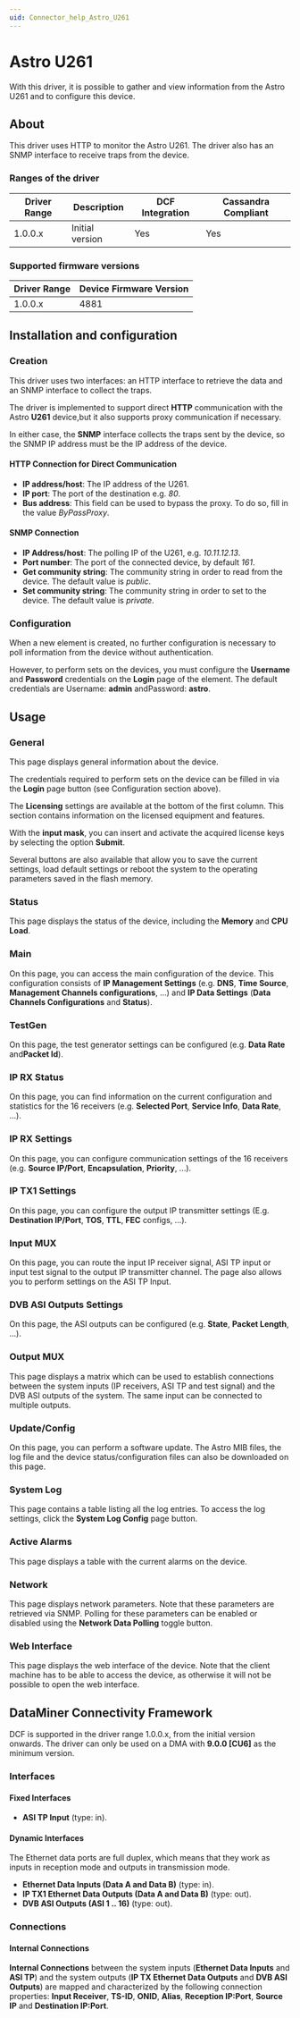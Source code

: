 ```yaml
---
uid: Connector_help_Astro_U261
---
```


# Astro U261

With this driver, it is possible to gather and view information from the Astro U261 and to configure this device.

## About

This driver uses HTTP to monitor the Astro U261. The driver also has an SNMP interface to receive traps from the device.

### Ranges of the driver

| **Driver Range** | **Description** | **DCF Integration** | **Cassandra Compliant** |
|------------------|-----------------|---------------------|-------------------------|
| 1.0.0.x          | Initial version | Yes                 | Yes                     |

### Supported firmware versions

| **Driver Range** | **Device Firmware Version** |
|------------------|-----------------------------|
| 1.0.0.x          | 4881                        |

## Installation and configuration

### Creation

This driver uses two interfaces: an HTTP interface to retrieve the data and an SNMP interface to collect the traps.

The driver is implemented to support direct **HTTP** communication with the Astro **U261** device,but it also supports proxy communication if necessary.

In either case, the **SNMP** interface collects the traps sent by the device, so the SNMP IP address must be the IP address of the device.

#### HTTP Connection for Direct Communication

- **IP address/host**: The IP address of the U261.
- **IP port**: The port of the destination e.g. *80*.
- **Bus address**: This field can be used to bypass the proxy. To do so, fill in the value *ByPassProxy*.

#### SNMP Connection

- **IP Address/host**: The polling IP of the U261, e.g. *10.11.12.13*.
- **Port number**: The port of the connected device, by default *161*.
- **Get community string**: The community string in order to read from the device. The default value is *public*.
- **Set community string**: The community string in order to set to the device. The default value is *private*.

### Configuration

When a new element is created, no further configuration is necessary to poll information from the device without authentication.

However, to perform sets on the devices, you must configure the **Username** and **Password** credentials on the **Login** page of the element. The default credentials are Username: **admin** andPassword: **astro**.

## Usage

### General

This page displays general information about the device.

The credentials required to perform sets on the device can be filled in via the **Login** page button (see Configuration section above).

The **Licensing** settings are available at the bottom of the first column. This section contains information on the licensed equipment and features.

With the **input mask**, you can insert and activate the acquired license keys by selecting the option **Submit**.

Several buttons are also available that allow you to save the current settings, load default settings or reboot the system to the operating parameters saved in the flash memory.

### Status

This page displays the status of the device, including the **Memory** and **CPU Load**.

### Main

On this page, you can access the main configuration of the device. This configuration consists of **IP Management Settings** (e.g. **DNS**, **Time Source**, **Management Channels configurations**, ...) and **IP Data Settings** (**Data Channels Configurations** and **Status**).

### TestGen

On this page, the test generator settings can be configured (e.g. **Data Rate** and**Packet Id**).

### IP RX Status

On this page, you can find information on the current configuration and statistics for the 16 receivers (e.g. **Selected Port**, **Service Info**, **Data Rate**, ...).

### IP RX Settings

On this page, you can configure communication settings of the 16 receivers (e.g. **Source IP/Port**, **Encapsulation**, **Priority**, ...).

### IP TX1 Settings

On this page, you can configure the output IP transmitter settings (E.g. **Destination IP/Port**, **TOS**, **TTL**, **FEC** configs, ...).

### Input MUX

On this page, you can route the input IP receiver signal, ASI TP input or input test signal to the output IP transmitter channel. The page also allows you to perform settings on the ASI TP Input.

### DVB ASI Outputs Settings

On this page, the ASI outputs can be configured (e.g. **State**, **Packet Length**, ...).

### Output MUX

This page displays a matrix which can be used to establish connections between the system inputs (IP receivers, ASI TP and test signal) and the DVB ASI outputs of the system. The same input can be connected to multiple outputs.

### Update/Config

On this page, you can perform a software update. The Astro MIB files, the log file and the device status/configuration files can also be downloaded on this page.

### System Log

This page contains a table listing all the log entries. To access the log settings, click the **System Log Config** page button.

### Active Alarms

This page displays a table with the current alarms on the device.

### Network

This page displays network parameters. Note that these parameters are retrieved via SNMP. Polling for these parameters can be enabled or disabled using the **Network Data Polling** toggle button.

### Web Interface

This page displays the web interface of the device. Note that the client machine has to be able to access the device, as otherwise it will not be possible to open the web interface.

## DataMiner Connectivity Framework

DCF is supported in the driver range 1.0.0.x, from the initial version onwards. The driver can only be used on a DMA with **9.0.0 \[CU6\]** as the minimum version.

### Interfaces

#### Fixed Interfaces

- **ASI TP Input** (type: in).

#### Dynamic Interfaces

The Ethernet data ports are full duplex, which means that they work as inputs in reception mode and outputs in transmission mode.

- **Ethernet Data Inputs (Data A and Data B)** (type: in).
- **IP TX1 Ethernet Data Outputs (Data A and Data B)** (type: out).
- **DVB ASI Outputs (ASI 1 .. 16)** (type: out).

### Connections

#### Internal Connections

**Internal Connections** between the system inputs (**Ethernet Data Inputs** and **ASI TP**) and the system outputs (**IP TX Ethernet Data Outputs** and **DVB ASI Outputs**) are mapped and characterized by the following connection properties: **Input Receiver**, **TS-ID**, **ONID**, **Alias**, **Reception IP:Port**, **Source IP** and **Destination IP:Port**.
